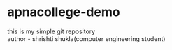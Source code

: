 # apnacollege-demo
this is my simple git repository
<br>
author - shrishti shukla(computer engineering student)
</br>
